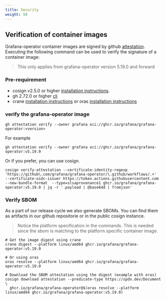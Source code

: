 ```yaml
---
title: Security
weight: 50
---
```


## Verification of container images

Grafana-operator container images are signed by github [attestation](https://docs.github.com/en/actions/how-tos/security-for-github-actions/using-artifact-attestations/using-artifact-attestations-to-establish-provenance-for-builds). Executing the following command can be used to verify the signature of a container image:

> This only applies from grafana-operator version 5.19.0 and forward

### Pre-requirement

- cosign v2.5.0 or higher [installation instructions](https://docs.sigstore.dev/cosign/system_config/installation/).
- gh 2.72.0 or higher [cli](https://github.com/cli/cli/releases)
- crane [installation instructions](https://github.com/google/go-containerregistry/blob/main/cmd/crane/doc/crane.md) or oras [installation instructions](https://oras.land/docs/installation)

### verify the grafana-operator image

```shell
gh attestation verify --owner grafana oci://ghcr.io/grafana/grafana-operator:<version>
```

For example

```shell
gh attestation verify --owner grafana oci://ghcr.io/grafana/grafana-operator:v5.19.0
```

Or if you prefer, you can use cosign.

```shell
cosign verify-attestation --certificate-identity-regexp 'https://github\.com/grafana/grafana-operator/\.github/workflows/.+'  --certificate-oidc-issuer https://token.actions.githubusercontent.com --new-bundle-format  --type=slsaprovenance1 ghcr.io/grafana/grafana-operator:v5.19.0 | jq -r '.payload | @base64d | fromjson'
```

### Verify SBOM

As a part of our release cycle we also generate SBOMs.
You can find them as artifacts in our github repositorie or in the public cosign instance.

> Notice the platform specification in the commands.
> This is needed since the sbom is matching to the platform specific container image.

```shell
# Get the image digest using crane
crane digest --platform linux/amd64 ghcr.io/grafana/grafana-operator:v5.19.0

# Or using oras
oras resolve --platform linux/amd64 ghcr.io/grafana/grafana-operator:v5.19.0

# Download the SBOM attestation using the digest (example with oras)
cosign download attestation --predicate-type https://spdx.dev/Document \
  ghcr.io/grafana/grafana-operator@$(oras resolve --platform linux/amd64 ghcr.io/grafana/grafana-operator:v5.19.0)
```
